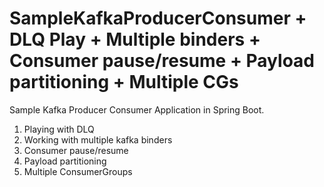# SampleKafkaProducerConsumer + DLQ Play + Multiple binders + Consumer pause/resume + Payload partitioning + Multiple CGs
Sample Kafka Producer Consumer Application in Spring Boot.
1. Playing with DLQ
2. Working with multiple kafka binders
3. Consumer pause/resume
4. Payload partitioning
5. Multiple ConsumerGroups